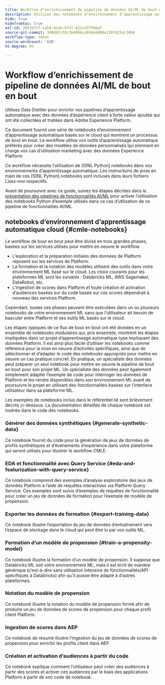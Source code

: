 ```yaml
---
title: Workflow d’enrichissement de pipeline de données AI/ML de bout en bout
description: Utilisez des notebooks d’environnement d’apprentissage automatique basés sur le cloud pour créer un modèle de formation et de notation de propension qui prédit les conversions d’abonnement à partir des données Adobe Experience Platform.
hide: true
hidefromtoc: true
exl-id: 2853e7c7-cab8-4e1b-b73f-622c937fbbaf
source-git-commit: 308d07cf0c3b4096ca934a9008a13bf425dc30b6
workflow-type: tm+mt
source-wordcount: '620'
ht-degree: 0%

---
```


<!-- 
title: Cloud Machine Learning Environment Notebooks
Cloud machine learning environment notebooks
Old title: 
# AI/ML data pipeline enrichment end-to-end workflow
-->

# Workflow d’enrichissement de pipeline de données AI/ML de bout en bout

Utilisez Data Distiller pour enrichir vos pipelines d’apprentissage automatique avec des données d’expérience client à forte valeur ajoutée qui ont été collectées et traitées dans Adobe Experience Platform.

Ce document fournit une série de notebooks d’environnement d’apprentissage automatique basés sur le cloud qui montrent un processus de bout en bout. Le workflow utilise vos outils d’apprentissage automatique préférés pour créer des modèles de données personnalisés qui prennent en charge vos cas d’utilisation marketing avec des données Experience Platform.

Ce workflow nécessite l’utilisation de [!DNL Python] notebooks dans vos environnements d’apprentissage automatique. Les instructions de prise en main de ces [!DNL Python] notebooks sont incluses dans leurs fichiers Lisez-moi respectifs.

Avant de poursuivre avec ce guide, suivez les étapes décrites dans la [présentation des pipelines de fonctionnalités AI/ML](./overview.md) pour activer l’utilisation des notebooks Python d’exemple utilisés dans ce cas d’utilisation de ce pipeline de fonctionnalités AI/ML.

## notebooks d’environnement d’apprentissage automatique cloud {#cmle-notebooks}

Le workflow de bout en bout peut être divisé en trois grandes phases, basées sur les services utilisés pour mettre en oeuvre le workflow.

- L’exploration et la préparation initiales des données de Platform reposent sur les services de Platform.
- La formation et la notation des modèles utilisent des outils dans votre environnement ML basé sur le cloud. Les choix courants pour les plateformes ML sont les suivants : Databricks ML, AWS Sagemaker, DataRobot, etc.
- L’ingestion de scores dans Platform et toute création et activation d’audiences basées sur du code basée sur ces scores dépendrait à nouveau des services Platform.

Cependant, toutes ces phases peuvent être exécutées dans un ou plusieurs notebooks de votre environnement ML sans que l’utilisateur ait besoin de basculer entre Platform et ses outils ML basés sur le cloud.

Les étapes typiques de ce flux de bout en bout ont été divisées en un ensemble de notebooks modulaires qui, pris ensemble, montrent les étapes impliquées dans un projet d’apprentissage automatique type impliquant des données Platform. Il est ainsi plus facile d’utiliser les notebooks comme référence pour la mise en oeuvre d’activités spécifiques, ainsi que de sélectionner et d’adapter le code des notebooks appropriés pour mettre en oeuvre un cas pratique concret. En pratique, un spécialiste des données peut préparer un seul notebook pour mettre en oeuvre le pipeline de bout en bout pour son projet ML. Un spécialiste des données peut également simplement adapter l’exemple de code pour interroger les données de Platform et les rendre disponibles dans son environnement ML avant de poursuivre le projet en utilisant des fonctionnalités basées sur l’interface utilisateur dans sa plateforme ML.

Les exemples de notebooks inclus dans le référentiel lié sont brièvement décrits ci-dessous. La documentation détaillée de chaque notebook est insérée dans le code des notebooks.

<!-- Below is the meat - the how to (but without links or details) -->

### Générer des données synthétiques {#generate-synthetic-data}

Ce notebook fournit du code pour la génération de jeux de données de profils synthétiques et d’événements d’expérience dans votre plateforme qui seront utilisés pour illustrer le workflow CMLE.

### EDA et fonctionnalité avec Query Service {#eda-and-featurization-with-query-service}

Ce notebook comprend des exemples d’analyse exploratoire des jeux de données Platform à l’aide de requêtes interactives via Platform Query Service. Ces exemples sont suivis d’exemples de requêtes de fonctionnalité pour créer un jeu de données de formation pour l’exemple de modèle de propension.

### Exporter les données de formation {#export-training-data}

Ce notebook illustre l’exportation du jeu de données d’entraînement vers l’espace de stockage dans le cloud qui peut être lu par vos outils ML.

### Formation d’un modèle de propension {#train-a-propensity-model}

Ce notebook illustre la formation d’un modèle de propension. Il suppose que Databricks ML soit votre environnement ML, mais il est écrit de manière générique (c’est-à-dire sans utilisation intensive de fonctionnalités/API spécifiques à Databricks) afin qu’il puisse être adapté à d’autres plateformes.

### Notation du modèle de propension

Ce notebook illustre la notation du modèle de propension formé afin de produire un jeu de données de scores de propension pour chaque profil client Platform.

### Ingestion de scores dans AEP

Ce notebook de résumé illustre l’ingestion du jeu de données de scores de propension pour enrichir les profils client dans AEP.

### Création et activation d’audiences à partir du code

Ce notebook explique comment l’utilisateur peut créer des audiences à partir des scores et activer ces audiences par le biais des applications Platform à partir de son code de notebook.

